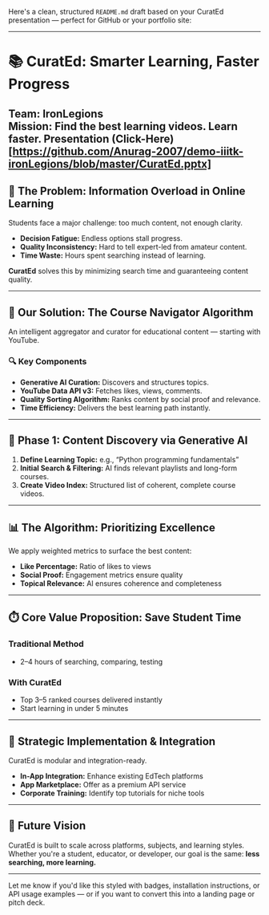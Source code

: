 Here's a clean, structured `README.md` draft based on your CuratEd presentation — perfect for GitHub or your portfolio site:

---

# 📚 CuratEd: Smarter Learning, Faster Progress

**Team:** IronLegions  
**Mission:** Find the best learning videos. Learn faster.
**Presentation** (Click-Here)[https://github.com/Anurag-2007/demo-iiitk-ironLegions/blob/master/CuratEd.pptx]
---

## 🚨 The Problem: Information Overload in Online Learning

Students face a major challenge: too much content, not enough clarity.

- **Decision Fatigue:** Endless options stall progress.
- **Quality Inconsistency:** Hard to tell expert-led from amateur content.
- **Time Waste:** Hours spent searching instead of learning.

**CuratEd** solves this by minimizing search time and guaranteeing content quality.

---

## 🧠 Our Solution: The Course Navigator Algorithm

An intelligent aggregator and curator for educational content — starting with YouTube.

### 🔍 Key Components

- **Generative AI Curation:** Discovers and structures topics.
- **YouTube Data API v3:** Fetches likes, views, comments.
- **Quality Sorting Algorithm:** Ranks content by social proof and relevance.
- **Time Efficiency:** Delivers the best learning path instantly.

---

## 🧪 Phase 1: Content Discovery via Generative AI

1. **Define Learning Topic:** e.g., “Python programming fundamentals”
2. **Initial Search & Filtering:** AI finds relevant playlists and long-form courses.
3. **Create Video Index:** Structured list of coherent, complete course videos.

---

## 📊 The Algorithm: Prioritizing Excellence

We apply weighted metrics to surface the best content:

- **Like Percentage:** Ratio of likes to views
- **Social Proof:** Engagement metrics ensure quality
- **Topical Relevance:** AI ensures coherence and completeness

---

## ⏱️ Core Value Proposition: Save Student Time

### Traditional Method
- 2–4 hours of searching, comparing, testing

### With CuratEd
- Top 3–5 ranked courses delivered instantly
- Start learning in under 5 minutes

---

## 🔌 Strategic Implementation & Integration

CuratEd is modular and integration-ready.

- **In-App Integration:** Enhance existing EdTech platforms
- **App Marketplace:** Offer as a premium API service
- **Corporate Training:** Identify top tutorials for niche tools

---

## 🚀 Future Vision

CuratEd is built to scale across platforms, subjects, and learning styles. Whether you're a student, educator, or developer, our goal is the same: **less searching, more learning.**

---

Let me know if you'd like this styled with badges, installation instructions, or API usage examples — or if you want to convert this into a landing page or pitch deck.
